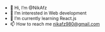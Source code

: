 - 👋 Hi, I’m @NikAfz
- 👀 I’m interested in Web development
- 🌱 I’m currently learning React.js 
- 📫 How to reach me nikafz980@gmail.com
 
<!---
NikAfz/NikAfz is a ✨ special ✨ repository because its `README.md` (this file) appears on your GitHub profile.
You can click the Preview link to take a look at your changes.
--->
